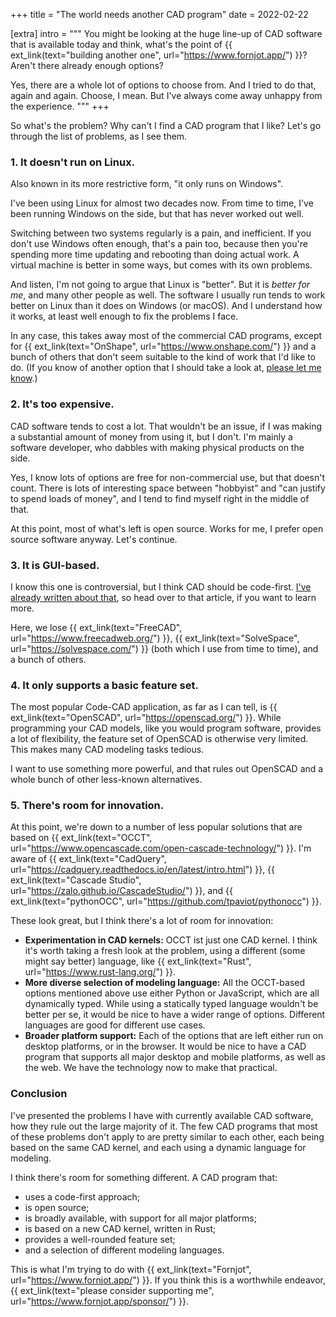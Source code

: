 +++
title = "The world needs another CAD program"
date  = 2022-02-22

[extra]
intro = """
You might be looking at the huge line-up of CAD software that is available today and think, what's the point of {{ ext_link(text="building another one", url="https://www.fornjot.app/") }}? Aren't there already enough options?

Yes, there are a whole lot of options to choose from. And I tried to do that, again and again. Choose, I mean. But I've always come away unhappy from the experience.
"""
+++

So what's the problem? Why can't I find a CAD program that I like? Let's go through the list of problems, as I see them.


### 1. It doesn't run on Linux.

Also known in its more restrictive form, "it only runs on Windows".

I've been using Linux for almost two decades now. From time to time, I've been running Windows on the side, but that has never worked out well.

Switching between two systems regularly is a pain, and inefficient. If you don't use Windows often enough, that's a pain too, because then you're spending more time updating and rebooting than doing actual work. A virtual machine is better in some ways, but comes with its own problems.

And listen, I'm not going to argue that Linux is "better". But it is *better for me*, and many other people as well. The software I usually run tends to work better on Linux than it does on Windows (or macOS). And I understand how it works, at least well enough to fix the problems I face.

In any case, this takes away most of the commercial CAD programs, except for {{ ext_link(text="OnShape", url="https://www.onshape.com/") }} and a bunch of others that don't seem suitable to the kind of work that I'd like to do. (If you know of another option that I should take a look at, [please let me know](/contact).)


### 2. It's too expensive.

CAD software tends to cost a lot. That wouldn't be an issue, if I was making a substantial amount of money from using it, but I don't. I'm mainly a software developer, who dabbles with making physical products on the side.

Yes, I know lots of options are free for non-commercial use, but that doesn't count. There is lots of interesting space between "hobbyist" and "can justify to spend loads of money", and I tend to find myself right in the middle of that.

At this point, most of what's left is open source. Works for me, I prefer open source software anyway. Let's continue.


### 3. It is GUI-based.

I know this one is controversial, but I think CAD should be code-first. [I've already written about that](/notes/code-cad-advantages), so head over to that article, if you want to learn more.

Here, we lose {{ ext_link(text="FreeCAD", url="https://www.freecadweb.org/") }}, {{ ext_link(text="SolveSpace", url="https://solvespace.com/") }} (both which I use from time to time), and a bunch of others.


### 4. It only supports a basic feature set.

The most popular Code-CAD application, as far as I can tell, is {{ ext_link(text="OpenSCAD", url="https://openscad.org/") }}. While programming your CAD models, like you would program software, provides a lot of flexibility, the feature set of OpenSCAD is otherwise very limited. This makes many CAD modeling tasks tedious.

I want to use something more powerful, and that rules out OpenSCAD and a whole bunch of other less-known alternatives.


### 5. There's room for innovation.

At this point, we're down to a number of less popular solutions that are based on {{ ext_link(text="OCCT", url="https://www.opencascade.com/open-cascade-technology/") }}. I'm aware of {{ ext_link(text="CadQuery", url="https://cadquery.readthedocs.io/en/latest/intro.html") }}, {{ ext_link(text="Cascade Studio", url="https://zalo.github.io/CascadeStudio/") }}, and {{ ext_link(text="pythonOCC", url="https://github.com/tpaviot/pythonocc") }}.

These look great, but I think there's a lot of room for innovation:

- **Experimentation in CAD kernels:** OCCT ist just one CAD kernel. I think it's worth taking a fresh look at the problem, using a different (some might say better) language, like {{ ext_link(text="Rust", url="https://www.rust-lang.org/") }}.
- **More diverse selection of modeling language:** All the OCCT-based options mentioned above use either Python or JavaScript, which are all dynamically typed. While using a statically typed language wouldn't be better per se, it would be nice to have a wider range of options. Different languages are good for different use cases.
- **Broader platform support:** Each of the options that are left either run on desktop platforms, or in the browser. It would be nice to have a CAD program that supports all major desktop and mobile platforms, as well as the web. We have the technology now to make that practical.


### Conclusion

I've presented the problems I have with currently available CAD software, how they rule out the large majority of it. The few CAD programs that most of these problems don't apply to are pretty similar to each other, each being based on the same CAD kernel, and each using a dynamic language for modeling.

I think there's room for something different. A CAD program that:

- uses a code-first approach;
- is open source;
- is broadly available, with support for all major platforms;
- is based on a new CAD kernel, written in Rust;
- provides a well-rounded feature set;
- and a selection of different modeling languages.

This is what I'm trying to do with {{ ext_link(text="Fornjot", url="https://www.fornjot.app/") }}. If you think this is a worthwhile endeavor, {{ ext_link(text="please consider supporting me", url="https://www.fornjot.app/sponsor/") }}.
